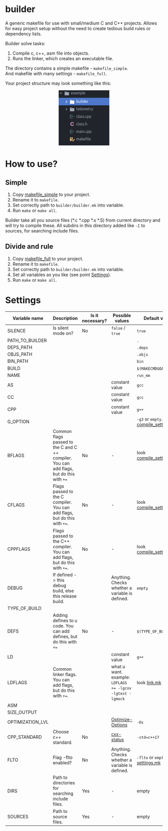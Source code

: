 # builder

A generic makefile for use with small/medium C and C++ projects. Allows for easy project setup without the need to create tedious build rules or dependency lists.

Builder solve tasks:
1. Compile c, c++, asm file into objects.
2. Runs the linker, which creates an executable file.

The directory contains a simple makefile - `makefile_simple`.  
And makefile with many settings - `makefile_full`.

Your project structure may look something like this:

<div style="text-align:center"><img src ="Project_structure.png" /></div>

# How to use?

## Simple

1. Copy [makefile_simple](makefile_simple) to your project.
2. Rename it to `makefile`.
3. Set correctly path to `builder/builder.mk` into variable.
4. Run `make` or `make all`.

Builder take all you source files (\*.c \*.cpp \*.s \*.S) from current directory and will try to compile these.
All subdirs in this directory added like `-I` to sources, for searching include files.

## Divide and rule

1. Copy [makefile_full](makefile_full) to your project.
2. Rename it to `makefile`.
3. Set correctly path to `builder/builder.mk` into variable.
5. Set all variables as you like (see point [Settings](#settings)).
4. Run `make` or `make all`.

# Settings

| Variable name | Description | Is it necessary? | Possible values | Default value	|
|---	|---	|---	|---	|---	|
| SILENCE | Is silent mode on? 	| No | `false` / `true` | `true` |
| PATH_TO_BUILDER |  |  |  |  `.` 	|
| DEPS_PATH |  |  |  | `.deps` |
| OBJS_PATH |  |  |  | `.objs` |
| BIN_PATH |  |  |  | `bin` |
| BUILD |  |  |  | `$(MAKECMDGOALS)` |
| NAME |  |  |  | `run_me` |
| AS |  |  | constant value | `gcc` |
| CC |  |  | constant value | `gcc` |
| CPP |  |  | constant value | `g++` |
| G_OPTION |  |  |  | `-g3` or `empty`. look [compile_settings.mk](compile_settings.mk) |
| BFLAGS | Common flags passed to the C and C ++  compiler. You can add flags, but do this with `+=` | No | - | look [compile_settings.mk](compile_settings.mk) |
| CFLAGS | Flags passed to the C compiler. You can add flags, but do this with `+=`. | No | - | look [compile_settings.mk](compile_settings.mk) |
| CPPFLAGS | Flags passed to the C++ compiler. You can add flags, but do this with `+=`. | No | - | look [compile_settings.mk](compile_settings.mk) |
| DEBUG | If defined -> this debug build, else this release build. |  | Anything. Checks whether a variable is defined. | `empty` |
| TYPE_OF_BUILD |  |  |  |  |
| DEFS | Adding defines to u code. You can add defines, but do this with `+=` | No | - | `$(TYPE_OF_BUILD)`  |
| LD |  |  | constant value | `g++`|
| LDFLAGS | Common linker flags. You can add flags, but do this with `+=`. |  | what u want. example: `LDFLAGS += -lgcov -lgtest -lgmock` | look [link.mk](link.mk) |
| ASM |  |  |  |  |
| SIZE_OUTPUT |  |  |  |  |
| OPTIMIZATION_LVL |  |  | [Optimize-Options](https://gcc.gnu.org/onlinedocs/gcc/Optimize-Options.html) | `-Os` |
| CPP_STANDARD | Choose c++ standard. | No | [cxx-status](https://www.gnu.org/software/gcc/projects/cxx-status.html) | `-std=c++17` |
| FLTO | Flag -flto enabled? | No | Anything. Checks whether a variable is defined. | `-flto` or `empty`. look [settings.mk](settings.mk) |
| DIRS | Path to directories for searching include files. | Yes | - | empty |
| SOURCES | Path to source files. | Yes | - | empty |
